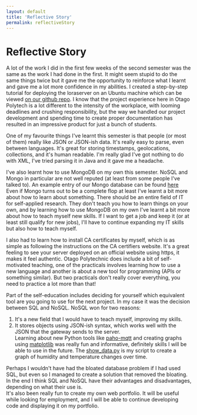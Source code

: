 ```yaml
---
layout: default
title: 'Reflective Story'
permalink: reflectiveStory
---
```


# Reflective Story
A lot of the work I did in the first few weeks of the second semester was the same as the work I had done in the first. It might seem stupid to do the same things twice but it gave me the opportunity to reinforce what I learnt and gave me a lot more confidence in my abilities. I created a step-by-step tutorial for deploying the loraserver on an Ubuntu machine which can be viewed [on our github repo](https://github.com/OtagoPolytechnic/DunedinIoT/tree/gh-pages/development/servers).
I know that the project experience here in Otago Polytech is a lot different to the intensity of the workplace, with looming deadlines and crushing responsibility, but the way we handled our project development and spending time to create proper documentation has resulted in an impressive product for just a bunch of students.
  
One of my favourite things I've learnt this semester is that people (or most of them) really like JSON or JSON-ish data. It's really easy to parse, even between languages. It's great for storing timestamps, geolocations, collections, and it's human readable. I'm really glad I've got nothing to do with XML, I've tried parsing it in Java and it gave me a headache.  
  
I've also learnt how to use MongoDB on my own this semester. NoSQL and Mongo in particular are not well reputed (at least from some people I've talked to). An example entry of our Mongo database can be found [here](DunedinIoT_code/mongo/revised%20mongo%20collection.json) Even if Mongo turns out to be a complete flop at least I've learnt a bit more about how to learn about something. There should be an entire field of IT for self-applied research. They don't teach you how to learn things on your own, and by learning how to use MongoDB on my own I've learnt a bit more about how to teach myself new skills. If I want to get a job and keep it (or at least still qualify for new jobs), I'll have to continue expanding my IT skills but also how to teach myself.  
  
I also had to learn how to install CA certificates by myself, which is as simple as following the instructions on the CA certifiers website. It's a great feeling to see your server deployed on an official website using https, it makes it feel authentic.
Otago Polytechnic does include a bit of self-motivated teaching, one of the practicals involves learning how to use a new language and another is about a new tool for programming (APIs or something similar). But two practicals don't really cover everything, you need to practice a lot more than that!  
  
Part of the self-education includes deciding for yourself which equivalent tool are you going to use for the next project. In my case it was the decision between SQL and NoSQL. NoSQL won for two reasons: 
1. It's a new field that I would have to teach myself, improving my skills.
2. It stores objects using JSON-ish syntax, which works well with the JSON that the gateway sends to the server.  
Learning about new Python tools like [paho-mqtt](https://pypi.python.org/pypi/paho-mqtt/1.1 "About MQTT Python client library") and creating graphs using [matplotlib](https://matplotlib.org/) was really fun and informative, definitely skills I will be able to use in the future. The [show_data.py](DunedinIoT_code/mongo/show_data.py) is my script to create a graph of humidity and temperature changes over time.
  
Perhaps I wouldn't have had the bloated database problem if I had used SQL, but even so I managed to create a solution that removed the bloating. In the end I think SQL and NoSQL have their advantages and disadvantages, depending on what their use is.  
It's also been really fun to create my own web portfolio. It will be useful while looking for employment, and I will be able to continue developing code and displaying it on my portfolio.